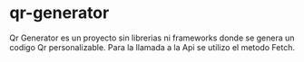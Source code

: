 # qr-generator

Qr Generator es un proyecto sin librerias ni frameworks donde se genera un codigo Qr personalizable.
Para la llamada a la Api se utilizo el metodo Fetch.
